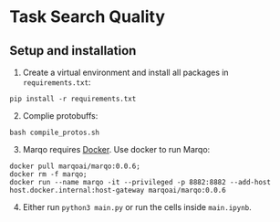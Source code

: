 # Task Search Quality

## Setup and installation

1. Create a virtual environment and install all packages in `requirements.txt`:

```
pip install -r requirements.txt
```

2. Complie protobuffs:

```
bash compile_protos.sh
```

3. Marqo requires [Docker](https://docs.docker.com/get-docker/). Use docker to run Marqo:

```
docker pull marqoai/marqo:0.0.6;
docker rm -f marqo;
docker run --name marqo -it --privileged -p 8882:8882 --add-host host.docker.internal:host-gateway marqoai/marqo:0.0.6 
```

4. Either run `python3 main.py` or run the cells inside `main.ipynb`.
